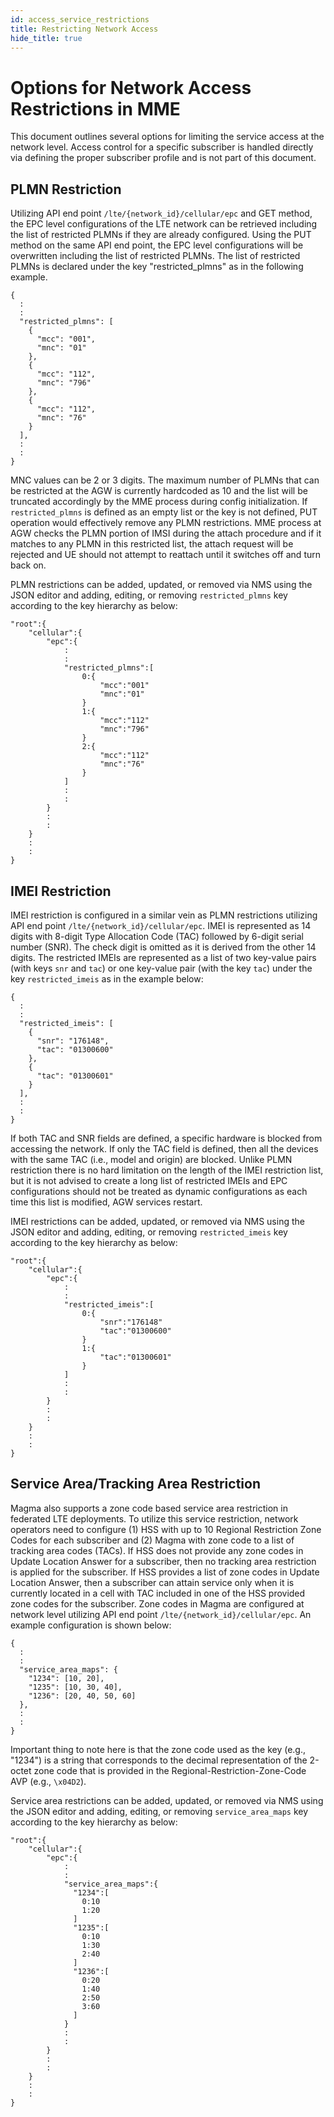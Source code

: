 ```yaml
---
id: access_service_restrictions
title: Restricting Network Access
hide_title: true
---
```


# Options for Network Access Restrictions in MME

This document outlines several options for limiting the service access at the network level.
Access control for a specific subscriber is handled directly via defining the proper subscriber profile and
is not part of this document.

## PLMN Restriction
Utilizing API end point `/lte/{network_id}/cellular/epc` and GET method, the EPC level configurations of the
LTE network can be retrieved including the list of restricted PLMNs if they are already configured. Using the
PUT method on the same API end point, the EPC level configurations will be overwritten including the list of
restricted PLMNs. The list of restricted PLMNs is declared under the key "restricted_plmns" as in the following
example.

```
{
  :
  :
  "restricted_plmns": [
    {
      "mcc": "001",
      "mnc": "01"
    },
    {
      "mcc": "112",
      "mnc": "796"
    },
    {
      "mcc": "112",
      "mnc": "76"
    }
  ],
  :
  :
}
```

MNC values can be 2 or 3 digits. The maximum number of PLMNs that can be restricted at the AGW is currently hardcoded as 10 and
the list will be truncated accordingly by the MME process during config initialization. If `restricted_plmns` is defined as an empty list
or the key is not defined, PUT operation would effectively remove any PLMN restrictions. MME process at AGW checks the PLMN portion of
IMSI during the attach procedure and if it matches to any PLMN in this restricted list, the attach request will be rejected and UE should
not attempt to reattach until it switches off and turn back on.

PLMN restrictions can be added, updated, or removed via NMS using the JSON editor and adding, editing, or removing `restricted_plmns` key according to the key hierarchy as below:

```
"root":{
    "cellular":{
        "epc":{
            :
            :
            "restricted_plmns":[
                0:{
                    "mcc":"001"
                    "mnc":"01"
                }
                1:{
                    "mcc":"112"
                    "mnc":"796"
                }
                2:{
                    "mcc":"112"
                    "mnc":"76"
                }
            ]
            :
            :
        }
        :
        :
    }
    :
    :
}
```

## IMEI Restriction
IMEI restriction is configured in a similar vein as PLMN restrictions utilizing API end point `/lte/{network_id}/cellular/epc`. IMEI is represented as 14 digits with 8-digit Type Allocation Code (TAC) followed by 6-digit serial number (SNR). The check digit is omitted as it is derived from the other 14 digits. The restricted IMEIs are represented as a list of two key-value pairs (with keys `snr` and `tac`) or one key-value pair (with the key `tac`) under the key `restricted_imeis` as in the example below:

```
{
  :
  :
  "restricted_imeis": [
    {
      "snr": "176148",
      "tac": "01300600"
    },
    {
      "tac": "01300601"
    }
  ],
  :
  :
}
```

If both TAC and SNR fields are defined, a specific hardware is blocked from accessing the network. If only the TAC field is defined, then all the devices with the same TAC (i.e., model and origin) are blocked. Unlike PLMN restriction there is no hard limitation on the length of the IMEI restriction list, but it is not advised to create a long list of restricted IMEIs and EPC configurations should not be treated as dynamic configurations as each time this list is modified, AGW services restart.

IMEI restrictions can be added, updated, or removed via NMS using the JSON editor and adding, editing, or removing `restricted_imeis` key according to the key hierarchy as below:

```
"root":{
    "cellular":{
        "epc":{
            :
            :
            "restricted_imeis":[
                0:{
                    "snr":"176148"
                    "tac":"01300600"
                }
                1:{
                    "tac":"01300601"
                }
            ]
            :
            :
        }
        :
        :
    }
    :
    :
}
```

## Service Area/Tracking Area Restriction

Magma also supports a zone code based service area restriction in federated LTE deployments. To utilize this service restriction, network operators need to configure (1) HSS with up to 10 Regional Restriction Zone Codes for each subscriber and (2) Magma with zone code to a list of tracking area codes (TACs). If HSS does not provide any zone codes in Update Location Answer for a subscriber, then no tracking area restriction is applied for the subscriber. If HSS provides a list of zone codes in Update Location Answer, then a subscriber can attain service only when it is currently located in a cell with TAC included in one of the HSS provided zone codes for the subscriber. Zone codes in Magma are configured at network level utilizing API end point `/lte/{network_id}/cellular/epc`. An example configuration is shown below:

```
{
  :
  :
  "service_area_maps": {
    "1234": [10, 20],
    "1235": [10, 30, 40],
    "1236": [20, 40, 50, 60]
  },
  :
  :
}
```
Important thing to note here is that the zone code used as the key (e.g., "1234") is a string that corresponds to the decimal representation of the 2-octet zone code that is provided in the Regional-Restriction-Zone-Code AVP (e.g., `\x04D2`).

Service area restrictions can be added, updated, or removed via NMS using the JSON editor and adding, editing, or removing `service_area_maps` key according to the key hierarchy as below:
```
"root":{
    "cellular":{
        "epc":{
            :
            :
            "service_area_maps":{
              "1234":[
                0:10
                1:20
              ]
              "1235":[
                0:10
                1:30
                2:40
              ]
              "1236":[
                0:20
                1:40
                2:50
                3:60
              ]
            }
            :
            :
        }
        :
        :
    }
    :
    :
}
```